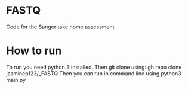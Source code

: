 # FASTQ
Code for the Sanger take home assessment 

# How to run
To run you need python 3 installed. 
Then git clone using:
gh repo clone jasminep123/_FASTQ
Then you can run in command line using 
python3 main.py